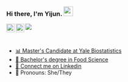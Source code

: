 ### Hi there, I'm Yijun. <img src="https://media1.giphy.com/media/pqStRjJyVEZDapW6EM/giphy.gif?cid=ecf05e47jsa3kps7sywp302pf0i3u4efuoiz5011z0gqtlqj&rid=giphy.gif" width="25px">

<a href="https://www.linkedin.com/in/yijun-yang-data-food-health/">
  <img align="left" alt="yj's LinkdeIN" width="22px" src="https://cdn.jsdelivr.net/npm/simple-icons@v3/icons/linkedin.svg" />
</a>
<a href="https://www.instagram.com/eatdrinkyoung/">
  <img align="left" alt="yj's Instagram" width="22px" src="https://cdn.jsdelivr.net/npm/simple-icons@v3/icons/instagram.svg" />

![](https://visitor-badge.glitch.me/badge?page_id=yijunyang.yijunyang)

<br />

<!--
**yijunyang/yijunyang** is a ✨ _special_ ✨ repository because its `README.md` (this file) appears on your GitHub profile.
Here are some ideas to get you started:
-->

- :bar_chart: Master's Candidate at Yale Biostatistics
- :cookie: Bachelor's degree in Food Science
- 💬 Connect me on [Linkedin](https://www.linkedin.com/in/yijun-yang-data-food-health/)
- :information_desk_person: Pronouns: She/They
